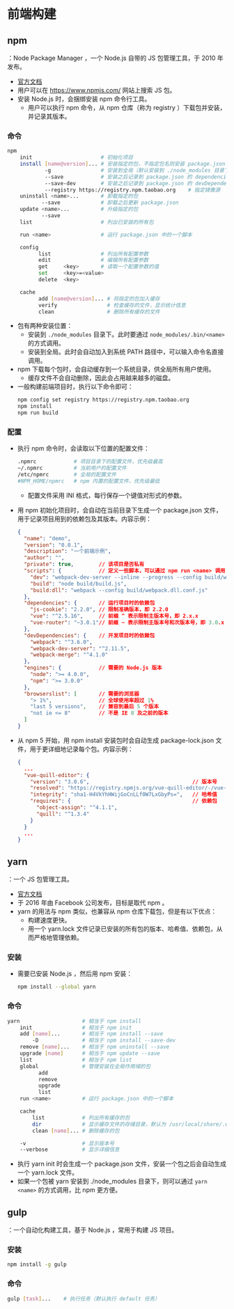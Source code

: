 # 前端构建

## npm

：Node Package Manager ，一个 Node.js 自带的 JS 包管理工具，于 2010 年发布。
- [官方文档](https://docs.npmjs.com/)
- 用户可以在 <https://www.npmjs.com/> 网站上搜索 JS 包。
- 安装 Node.js 时，会捆绑安装 npm 命令行工具。
  - 用户可以执行 npm 命令，从 npm 仓库（称为 registry ）下载包并安装，并记录其版本。

### 命令

```sh
npm
    init                      # 初始化项目
    install [name@version]... # 安装指定的包，不指定包名则安装 package.json 里记录的所有包
            -g                # 安装到全局（默认安装到 ./node_modules 目录下）
            --save            # 安装之后记录到 package.json 的 dependencies 中
            --save-dev        # 安装之后记录到 package.json 的 devDependencies 中
            --registry https://registry.npm.taobao.org    # 指定镜像源
    uninstall <name>...       # 卸载指定的包
           --save             # 卸载之后更新 package.json
    update <name>...          # 升级指定的包
           --save
    list                      # 列出已安装的所有包

    run <name>                # 运行 package.json 中的一个脚本

    config
          list                # 列出所有配置参数
          edit                # 编辑所有配置参数
          get     <key>       # 读取一个配置参数的值
          set     <key>=<value>
          delete  <key>

    cache
          add [name@version]... # 将指定的包加入缓存
          verify                # 检查缓存的文件，显示统计信息
          clean                 # 删除所有缓存的文件
```
- 包有两种安装位置：
  - 安装到 `./node_modules` 目录下。此时要通过 `node_modules/.bin/<name>` 的方式调用。
  - 安装到全局。此时会自动加入到系统 PATH 路径中，可以输入命令名直接调用。
- npm 下载每个包时，会自动缓存到一个系统目录，供全局所有用户使用。
  - 缓存文件不会自动删除，因此会占用越来越多的磁盘。
- 一般构建前端项目时，执行以下命令即可：
  ```sh
  npm config set registry https://registry.npm.taobao.org
  npm install
  npm run build
  ```

### 配置

- 执行 npm 命令时，会读取以下位置的配置文件：
  ```sh
  .npmrc            # 项目目录下的配置文件，优先级最高
  ~/.npmrc          # 当前用户的配置文件
  /etc/npmrc        # 全局的配置文件
  #NPM_HOME/npmrc   # npm 内置的配置文件，优先级最低
  ```
  - 配置文件采用 INI 格式，每行保存一个键值对形式的参数。

- 用 npm 初始化项目时，会自动在当前目录下生成一个 package.json 文件，用于记录项目用到的依赖包及其版本。内容示例：
  ```json
  {
    "name": "demo",
    "version": "0.0.1",
    "description": "一个前端示例",
    "author": "",
    "private": true,        // 该项目是否私有
    "scripts": {            // 定义一些脚本，可以通过 npm run <name> 调用
      "dev": "webpack-dev-server --inline --progress --config build/webpack.dev.conf.js --host 0.0.0.0",
      "build": "node build/build.js",
      "build:dll": "webpack --config build/webpack.dll.conf.js"
    },
    "dependencies": {       // 运行项目时的依赖包
      "js-cookie": "2.2.0", // 限制准确版本，即 2.2.0
      "vue": "^2.5.16",     // 前缀 ^ 表示限制主版本号，即 2.x.x
      "vue-router": "~3.0.1"// 前缀 ~ 表示限制主版本号和次版本号，即 3.0.x
    },
    "devDependencies": {    // 开发项目时的依赖包
      "webpack": "^3.6.0",
      "webpack-dev-server": "^2.11.5",
      "webpack-merge": "^4.1.0"
    },
    "engines": {            // 需要的 Node.js 版本
      "node": ">= 4.0.0",
      "npm": ">= 3.0.0"
    },
    "browserslist": [       // 需要的浏览器
      "> 1%",               // 全球使用率超过 1%
      "last 5 versions",    // 兼容到最后 5 个版本
      "not ie <= 8"         // 不是 IE 8 及之前的版本
    ]
  }
  ```
- 从 npm 5 开始，用 npm install 安装包时会自动生成 package-lock.json 文件，用于更详细地记录每个包。内容示例：
  ```json
  {
    ...
    "vue-quill-editor": {
      "version": "3.0.6",                                 // 版本号
      "resolved": "https://registry.npmjs.org/vue-quill-editor/-/vue-quill-editor-3.0.6.tgz",   // 下载地址
      "integrity": "sha1-H4VkYhHWijGoCnLLf0W7LxGbyPs=",   // 哈希值
      "requires": {                                       // 依赖包
        "object-assign": "^4.1.1",
        "quill": "^1.3.4"
      }
    }
    ...
  }
  ```

## yarn

：一个 JS 包管理工具。
- [官方文档](https://yarnpkg.com/en/docs)
- 于 2016 年由 Facebook 公司发布，目标是取代 npm 。
- yarn 的用法与 npm 类似，也兼容从 npm 仓库下载包，但是有以下优点：
  - 构建速度更快。
  - 用一个 yarn.lock 文件记录已安装的所有包的版本、哈希值、依赖包，从而严格地管理依赖。

### 安装

- 需要已安装 Node.js ，然后用 npm 安装：
  ```sh
  npm install --global yarn
  ```

### 命令

```sh
yarn                    # 相当于 npm install
    init                # 相当于 npm init
    add [name]...       # 相当于 npm install --save
        -D              # 相当于 npm install --save-dev
    remove [name]...    # 相当于 npm uninstall --save
    upgrade [name]      # 相当于 npm update --save
    list                # 相当于 npm list
    global              # 管理安装在全局作用域的包
          add
          remove
          upgrade
          list
    run <name>          # 运行 package.json 中的一个脚本

    cache
        list            # 列出所有缓存的包
        dir             # 显示缓存文件的存储目录，默认为 /usr/local/share/.cache/yarn/
        clean [name]... # 删除缓存的包

    -v                  # 显示版本号
    --verbose           # 显示详细信息
```
- 执行 yarn init 时会生成一个 package.json 文件，安装一个包之后会自动生成一个 yarn.lock 文件。
- 如果一个包被 yarn 安装到 ./node_modules 目录下，则可以通过 `yarn <name>` 的方式调用，比 npm 更方便。

## gulp

：一个自动化构建工具，基于 Node.js ，常用于构建 JS 项目。

### 安装

```sh
npm install -g gulp
```

### 命令

```sh
gulp [task]...    # 执行任务（默认执行 default 任务）
```
